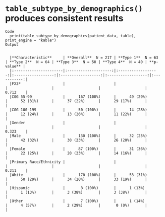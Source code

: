# `table_subtype_by_demographics()` produces consistent results

    Code
      print(table_subtype_by_demographics(patient_data, table), print_engine = "kable")
    Output
      
      
      |**Characteristic**     | **Overall**  N = 217 | **Type 1**  N = 63 | **Type 2**  N = 64 | **Type 3**  N = 50 | **Type 4**  N = 40 | **p-value** |
      |:----------------------|:--------------------:|:------------------:|:------------------:|:------------------:|:------------------:|:-----------:|
      |FX3*                   |                      |                    |                    |                    |                    |    0.712    |
      |CGG 55-99              |      167 (100%)      |      49 (29%)      |      52 (31%)      |      37 (22%)      |      29 (17%)      |             |
      |CGG 100-199            |      50 (100%)       |      14 (28%)      |      12 (24%)      |      13 (26%)      |      11 (22%)      |             |
      |Gender                 |                      |                    |                    |                    |                    |    0.323    |
      |Male                   |      130 (100%)      |      32 (25%)      |      42 (32%)      |      30 (23%)      |      26 (20%)      |             |
      |Female                 |      87 (100%)       |      31 (36%)      |      22 (25%)      |      20 (23%)      |      14 (16%)      |             |
      |Primary Race/Ethnicity |                      |                    |                    |                    |                    |    0.211    |
      |White                  |      170 (100%)      |      53 (31%)      |      50 (29%)      |      34 (20%)      |      33 (19%)      |             |
      |Hispanic               |       8 (100%)       |      1 (13%)       |      1 (13%)       |      3 (38%)       |      3 (38%)       |             |
      |Other                  |       7 (100%)       |      1 (14%)       |      4 (57%)       |      2 (29%)       |       0 (0%)       |             |

